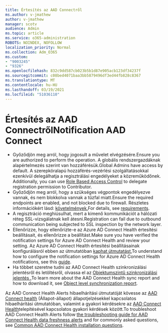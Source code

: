 ```yaml
---
title: Értesítés az AAD Connectről
ms.author: v-jmathew
author: v-jmathew
manager: scotv
audience: Admin
ms.topic: article
ms.service: o365-administration
ROBOTS: NOINDEX, NOFOLLOW
localization_priority: Normal
ms.collection: Adm_O365
ms.custom:
- "9003245"
- "9326"
ms.openlocfilehash: 832c9dd587cb023b5b1d87e905acb123df34237f
ms.sourcegitcommit: c08bed4071baa3bb5879496df3ed44fb828c8367
ms.translationtype: MT
ms.contentlocale: hu-HU
ms.lasthandoff: 03/19/2021
ms.locfileid: "51036110"
---
```

# <a name="notification-aad-connect"></a><span data-ttu-id="6a0ef-102">Értesítés az AAD Connectről</span><span class="sxs-lookup"><span data-stu-id="6a0ef-102">Notification AAD Connect</span></span>

- <span data-ttu-id="6a0ef-103">Győződjön meg arról, hogy jogosult a művelet elvégzésére.</span><span class="sxs-lookup"><span data-stu-id="6a0ef-103">Ensure you are authorized to perform the operation.</span></span> <span data-ttu-id="6a0ef-104">A globális rendszergazdáknak alapértelmezés szerint van hozzáférésük.</span><span class="sxs-lookup"><span data-stu-id="6a0ef-104">Global Admins have access by default.</span></span> <span data-ttu-id="6a0ef-105">A szerepköralapú hozzáférés-vezérlési szolgáltatásokkal ezenkívül delegálhatja a regisztrálási engedélyeket a közreműködőnek. [](https://docs.microsoft.com/azure/active-directory/connect-health/active-directory-aadconnect-health-operations)</span><span class="sxs-lookup"><span data-stu-id="6a0ef-105">Additionally, you can use [Role Based Access Control](https://docs.microsoft.com/azure/active-directory/connect-health/active-directory-aadconnect-health-operations) to delegate registration permission to Contributor.</span></span>
- <span data-ttu-id="6a0ef-106">Győződjön meg arról, hogy a szükséges végpontok engedélyezve vannak, és nem blokkolva vannak a tűzfal miatt.</span><span class="sxs-lookup"><span data-stu-id="6a0ef-106">Ensure the required endpoints are enabled, and not blocked due to firewall.</span></span> <span data-ttu-id="6a0ef-107">Részletes információkért lásd: [követelmények.](https://docs.microsoft.com/azure/active-directory/hybrid/how-to-connect-health-agent-install)</span><span class="sxs-lookup"><span data-stu-id="6a0ef-107">For details, see [requirements](https://docs.microsoft.com/azure/active-directory/hybrid/how-to-connect-health-agent-install).</span></span>
- <span data-ttu-id="6a0ef-108">A regisztráció meghiúsulhat, mert a kimenő kommunikációt a hálózati réteg SSL-vizsgálatnak kell átesni.</span><span class="sxs-lookup"><span data-stu-id="6a0ef-108">Registration can fail due to outbound communication being subjected to SSL inspection by the network layer.</span></span>
- <span data-ttu-id="6a0ef-109">Ellenőrizze, hogy ellenőrizte-e az Azure AD Connect Health értesítési beállításait, és ellenőrizze a beállítást.</span><span class="sxs-lookup"><span data-stu-id="6a0ef-109">Make sure you have verified the notification settings for Azure AD Connect Health and review your setting.</span></span> <span data-ttu-id="6a0ef-110">Az Azure AD Connect Health értesítési beállításainak konfigurálásról ebben az útmutatóban [kaphat útmutatást.](https://docs.microsoft.com/azure/active-directory/hybrid/how-to-connect-health-operations)</span><span class="sxs-lookup"><span data-stu-id="6a0ef-110">To understand how to configure the notification settings for Azure AD Connect Health notifications, see this [guide](https://docs.microsoft.com/azure/active-directory/hybrid/how-to-connect-health-operations).</span></span>
- <span data-ttu-id="6a0ef-111">Ha többet szeretne tudni az AAD Connect Health szinkronizálási jelentésről és letöltésről, olvassa el az [Objektumszintű szinkronizálási jelentés .](https://docs.microsoft.com/azure/active-directory/hybrid/how-to-connect-health-sync)</span><span class="sxs-lookup"><span data-stu-id="6a0ef-111">To learn more about the AAD Connect Health sync report and how to download it, see [Object level synchronization report](https://docs.microsoft.com/azure/active-directory/hybrid/how-to-connect-health-sync).</span></span>

<span data-ttu-id="6a0ef-112">Az AAD Connect Health Alerts hibaelhárítási útmutatóját kövesse az [AAD Connect health](https://docs.microsoft.com/azure/active-directory/hybrid/how-to-connect-health-data-freshness) (Állapot-állapot) állapotjelzésekkel kapcsolatos hibaelhárítási útmutatóban, valamint a gyakori kérdésekre az [AAD Connect Health](https://docs.microsoft.com/azure/active-directory/hybrid/reference-connect-health-faq)telepítésével kapcsolatos gyakori kérdések között.</span><span class="sxs-lookup"><span data-stu-id="6a0ef-112">To troubleshoot AAD Connect Health Alerts follow [the troubleshooting guide for AAD Connect Health data freshness alerts](https://docs.microsoft.com/azure/active-directory/hybrid/how-to-connect-health-data-freshness) and for commonly asked questions, see [Common AAD Connect Health installation questions](https://docs.microsoft.com/azure/active-directory/hybrid/reference-connect-health-faq).</span></span>
